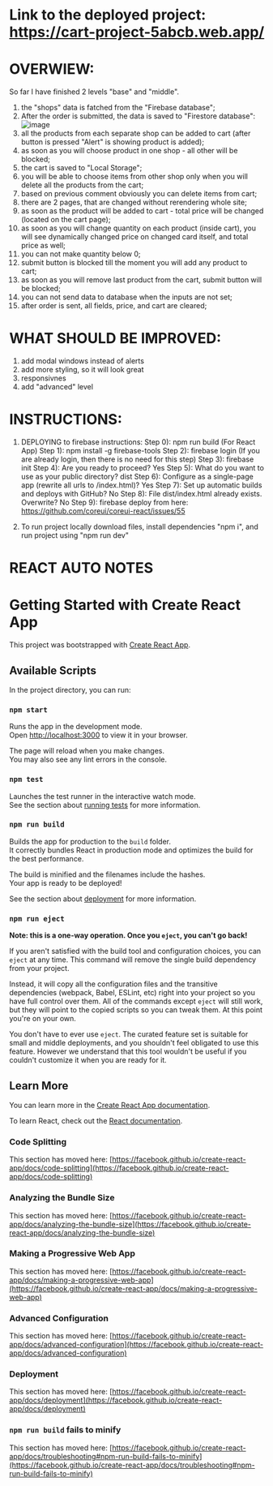 # Link to the deployed project: https://cart-project-5abcb.web.app/

# OVERWIEW:

So far I have finished 2 levels "base" and "middle".
1) the "shops" data is fatched from the "Firebase database";
2) After the order is submitted, the data is saved to "Firestore database":
![image](https://github.com/TarasCoder/product-list/assets/66311545/beb5b7ec-3fe9-4dae-bced-52d9501efad2)
3) all the products from each separate shop can be added to cart (after button is pressed "Alert" is showing product is added);
4) as soon as you will choose product in one shop - all other will be blocked;
5) the cart is saved to "Local Storage";
6) you will be able to choose items from other shop only when you will delete all the products from the cart;
7) based on previous comment obviously you can delete items from cart;
8) there are 2 pages, that are changed without rerendering whole site;
9) as soon as the product will be added to cart - total price will be changed (located on the cart page);
10) as soon as you will change quantity on each product (inside cart), you will see dynamically changed price on changed card itself, and total price as well;
11) you can not make quantity below 0;
12) submit button is blocked till the moment you will add any product to cart;
13) as soon as you will remove last product from the cart, submit button will be blocked;
14) you can not send data to database when the inputs are not set;
15) after order is sent, all fields, price, and cart are cleared;

# WHAT SHOULD BE IMPROVED:

1) add modal windows instead of alerts
2) add more styling, so it will look great
3) responsivnes
4) add "advanced" level

# INSTRUCTIONS:

1) DEPLOYING to firebase instructions:
Step 0): npm run build (For React App)
Step 1): npm install -g firebase-tools
Step 2): firebase login (If you are already login, then there is no need for this step)
Step 3): firebase init
Step 4): Are you ready to proceed? Yes
Step 5): What do you want to use as your public directory? dist
Step 6): Configure as a single-page app (rewrite all urls to /index.html)? Yes
Step 7): Set up automatic builds and deploys with GitHub? No
Step 8): File dist/index.html already exists. Overwrite? No
Step 9): firebase deploy
from here: https://github.com/coreui/coreui-react/issues/55

2) To run project locally download files, install dependencies "npm i", and run project using "npm run dev"



# REACT AUTO NOTES
# Getting Started with Create React App

This project was bootstrapped with [Create React App](https://github.com/facebook/create-react-app).

## Available Scripts

In the project directory, you can run:

### `npm start`

Runs the app in the development mode.\
Open [http://localhost:3000](http://localhost:3000) to view it in your browser.

The page will reload when you make changes.\
You may also see any lint errors in the console.

### `npm test`

Launches the test runner in the interactive watch mode.\
See the section about [running tests](https://facebook.github.io/create-react-app/docs/running-tests) for more information.

### `npm run build`

Builds the app for production to the `build` folder.\
It correctly bundles React in production mode and optimizes the build for the best performance.

The build is minified and the filenames include the hashes.\
Your app is ready to be deployed!

See the section about [deployment](https://facebook.github.io/create-react-app/docs/deployment) for more information.

### `npm run eject`

**Note: this is a one-way operation. Once you `eject`, you can't go back!**

If you aren't satisfied with the build tool and configuration choices, you can `eject` at any time. This command will remove the single build dependency from your project.

Instead, it will copy all the configuration files and the transitive dependencies (webpack, Babel, ESLint, etc) right into your project so you have full control over them. All of the commands except `eject` will still work, but they will point to the copied scripts so you can tweak them. At this point you're on your own.

You don't have to ever use `eject`. The curated feature set is suitable for small and middle deployments, and you shouldn't feel obligated to use this feature. However we understand that this tool wouldn't be useful if you couldn't customize it when you are ready for it.

## Learn More

You can learn more in the [Create React App documentation](https://facebook.github.io/create-react-app/docs/getting-started).

To learn React, check out the [React documentation](https://reactjs.org/).

### Code Splitting

This section has moved here: [https://facebook.github.io/create-react-app/docs/code-splitting](https://facebook.github.io/create-react-app/docs/code-splitting)

### Analyzing the Bundle Size

This section has moved here: [https://facebook.github.io/create-react-app/docs/analyzing-the-bundle-size](https://facebook.github.io/create-react-app/docs/analyzing-the-bundle-size)

### Making a Progressive Web App

This section has moved here: [https://facebook.github.io/create-react-app/docs/making-a-progressive-web-app](https://facebook.github.io/create-react-app/docs/making-a-progressive-web-app)

### Advanced Configuration

This section has moved here: [https://facebook.github.io/create-react-app/docs/advanced-configuration](https://facebook.github.io/create-react-app/docs/advanced-configuration)

### Deployment

This section has moved here: [https://facebook.github.io/create-react-app/docs/deployment](https://facebook.github.io/create-react-app/docs/deployment)

### `npm run build` fails to minify

This section has moved here: [https://facebook.github.io/create-react-app/docs/troubleshooting#npm-run-build-fails-to-minify](https://facebook.github.io/create-react-app/docs/troubleshooting#npm-run-build-fails-to-minify)
